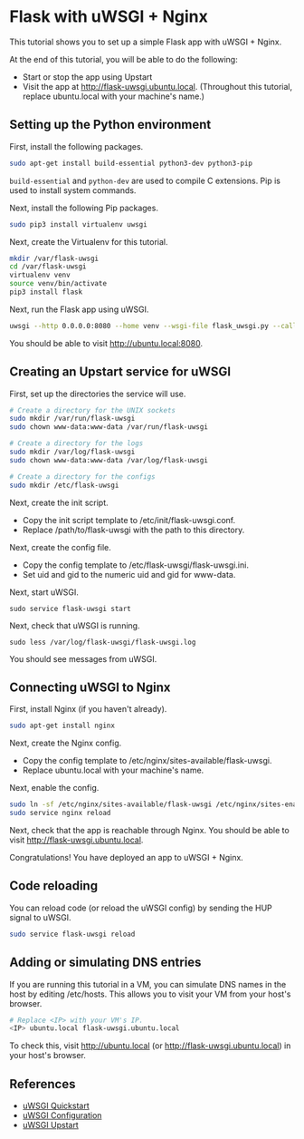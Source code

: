 Flask with uWSGI + Nginx
===
This tutorial shows you to set up a simple Flask app with uWSGI + Nginx.

At the end of this tutorial, you will be able to do the following:

- Start or stop the app using Upstart
- Visit the app at http://flask-uwsgi.ubuntu.local. (Throughout this tutorial, replace ubuntu.local with your machine's name.)

Setting up the Python environment
---
First, install the following packages.

```bash
sudo apt-get install build-essential python3-dev python3-pip
```

`build-essential` and `python-dev` are used to compile C extensions. Pip is used to install system commands.

Next, install the following Pip packages.

```bash
sudo pip3 install virtualenv uwsgi
```

Next, create the Virtualenv for this tutorial.

```bash
mkdir /var/flask-uwsgi
cd /var/flask-uwsgi
virtualenv venv
source venv/bin/activate
pip3 install flask
```

Next, run the Flask app using uWSGI.

```bash
uwsgi --http 0.0.0.0:8080 --home venv --wsgi-file flask_uwsgi.py --callable app --master
```

You should be able to visit http://ubuntu.local:8080.

Creating an Upstart service for uWSGI
---
First, set up the directories the service will use.

```bash
# Create a directory for the UNIX sockets
sudo mkdir /var/run/flask-uwsgi
sudo chown www-data:www-data /var/run/flask-uwsgi

# Create a directory for the logs
sudo mkdir /var/log/flask-uwsgi
sudo chown www-data:www-data /var/log/flask-uwsgi

# Create a directory for the configs
sudo mkdir /etc/flask-uwsgi
```

Next, create the init script.

- Copy the init script template to /etc/init/flask-uwsgi.conf.
- Replace /path/to/flask-uwsgi with the path to this directory.

Next, create the config file.

- Copy the config template to /etc/flask-uwsgi/flask-uwsgi.ini.
- Set uid and gid to the numeric uid and gid for www-data.

Next, start uWSGI.

    sudo service flask-uwsgi start

Next, check that uWSGI is running.

    sudo less /var/log/flask-uwsgi/flask-uwsgi.log

You should see messages from uWSGI.

Connecting uWSGI to Nginx
---
First, install Nginx (if you haven't already).

```bash
sudo apt-get install nginx
```

Next, create the Nginx config.

- Copy the config template to /etc/nginx/sites-available/flask-uwsgi.
- Replace ubuntu.local with your machine's name.

Next, enable the config.

```bash
sudo ln -sf /etc/nginx/sites-available/flask-uwsgi /etc/nginx/sites-enabled
sudo service nginx reload
```

Next, check that the app is reachable through Nginx. You should be able to visit http://flask-uwsgi.ubuntu.local.

Congratulations! You have deployed an app to uWSGI + Nginx.

Code reloading
---
You can reload code (or reload the uWSGI config) by sending the HUP signal to uWSGI.

```bash
sudo service flask-uwsgi reload
```

Adding or simulating DNS entries
---
If you are running this tutorial in a VM, you can simulate DNS names in the host by editing /etc/hosts. This allows you to visit your VM from your host's browser.

```bash
# Replace <IP> with your VM's IP.
<IP> ubuntu.local flask-uwsgi.ubuntu.local
```

To check this, visit http://ubuntu.local (or http://flask-uwsgi.ubuntu.local) in your host's browser.

References
---
- [uWSGI Quickstart](http://uwsgi-docs.readthedocs.org/en/latest/WSGIquickstart.html)
- [uWSGI Configuration](http://uwsgi-docs.readthedocs.org/en/latest/Configuration.html)
- [uWSGI Upstart](http://uwsgi-docs.readthedocs.org/en/latest/Upstart.html)
